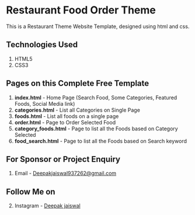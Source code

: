 # Restaurant Food Order Theme
This is a Restaurant Theme Website Template, designed using html and css. 



## Technologies Used
1. HTML5
2. CSS3


## Pages on this Complete Free Template
1. **index.html** - Home Page (Search Food, Some Categories, Featured Foods, Social Media link)
2. **categories.html** - List all Categories on Single Page
3. **foods.html** - List all foods on a single page
4. **order.html** - Page to Order Selected Food
5. **category_foods.html** - Page to list all the Foods based on Category Selected
6. **food_search.html** - Page to list all the Foods based on Search keyword


## For Sponsor or Project Enquiry
1. Email - Deepakjaiswal937262@gmail.com


## Follow Me on

2. Instagram - [Deepak jaiswal](https://www.instagram/jaiswaldeepak002.com/ "Vijay Thapa on Instagram")

